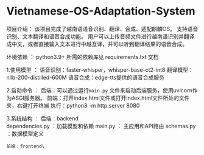 # Vietnamese-OS-Adaptation-System
项目介绍：
  该项目完成了越南语语音识别、翻译、合成、适配麒麟OS。
  支持语音识别、文本翻译和语音合成功能。
	用户可以上传音频文件进行越南语识别并翻译成中文，或者直接输入文本进行中越互译，并可以听到翻译结果的语音合成。

环境依赖 ：
	python3.9+
	所需的依赖库见 requirements.txt 文档

1.使用模型 ：
    	语音识别：faster-whisper，whisper-base-ct2-int8
    	翻译模型：nllb-200-distilled-600M
    	语音合成：edge-tts提供的语音合成服务

2.启动命令 ：
	后端：可以通过运行``main.py`` 文件来启动后端服务，使用uvicorn作为ASGI服务器。
	前端：打开index.html文件或打开index.html文件所处的文件夹，右键打开终端 执行：python3 -m http.server 8080

3.系统结构 ：
    后端：backend\
		dependencies.py ：加载模型和依赖
		main.py ： 主应用和API路由
		schemas.py ：数据模型定义

    前端：frontend\
